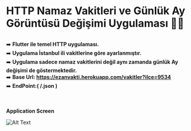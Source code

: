 # HTTP Namaz Vakitleri ve Günlük Ay Görüntüsü Değişimi Uygulaması 🌙🌙

##

➡️   **Flutter ile temel HTTP uygulaması.** <br/> 
➡️   **Uygulama İstanbul ili vakitlerine göre ayarlanmıştır.** <br/> 
➡️   **Uygulama sadece namaz vakitlerini değil aynı zamanda günlük Ay değişimi de göstermektedir.** <br/> 
➡️   **Base Url: https://ezanvakti.herokuapp.com/vakitler?ilce=9534** <br/>
➡️   **EndPoint:( /.json )**<br/>


<br/>

**Application Screen** <br/>

![Alt Text](https://media.giphy.com/media/J55CBBDgdRkB7PuTuY/giphy.gif)
